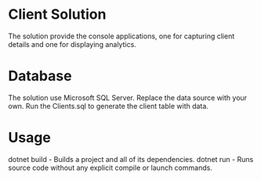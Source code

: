 # Client Solution
The solution provide the console applications, one for capturing client details and one for 
displaying analytics.

# Database
The solution use Microsoft SQL Server. Replace the data source with your own. Run the Clients.sql to generate the client table with data.

# Usage
dotnet build - Builds a project and all of its dependencies. 
dotnet run - Runs source code without any explicit compile or launch commands.